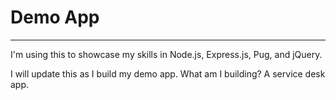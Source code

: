# Demo App
---

I'm using this to showcase my skills in Node.js, Express.js, Pug, and jQuery.

I will update this as I build my demo app.  What am I building?  A service desk app.
